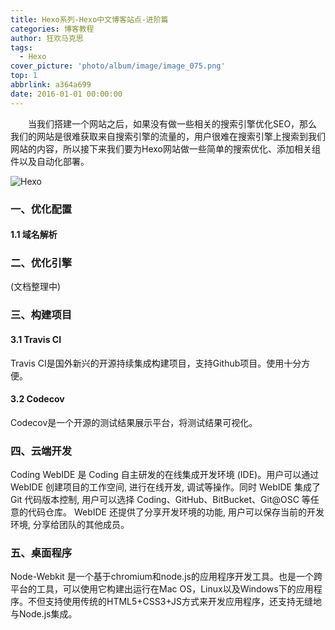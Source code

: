 ```yaml
---
title: Hexo系列-Hexo中文博客站点-进阶篇
categories: 博客教程
author: 狂欢马克思
tags:
  - Hexo
cover_picture: 'photo/album/image/image_075.png'
top: 1
abbrlink: a364a699
date: 2016-01-01 00:00:00
---
```


&emsp;&emsp;当我们搭建一个网站之后，如果没有做一些相关的搜索引擎优化SEO，那么我们的网站是很难获取来自搜索引擎的流量的，用户很难在搜索引擎上搜索到我们网站的内容，所以接下来我们要为Hexo网站做一些简单的搜索优化、添加相关组件以及自动化部署。

<!-- more -->

![Hexo](/photo/album/image_082.png  "Hexo中文博客站点-进阶篇")

### 一、优化配置

#### 1.1 域名解析

### 二、优化引擎

(文档整理中)

### 三、构建项目

#### 3.1 Travis CI

Travis CI是国外新兴的开源持续集成构建项目，支持Github项目。使用十分方便。

#### 3.2 Codecov

Codecov是一个开源的测试结果展示平台，将测试结果可视化。

### 四、云端开发

Coding WebIDE 是 Coding 自主研发的在线集成开发环境 (IDE)。用户可以通过 WebIDE 创建项目的工作空间, 进行在线开发, 调试等操作。同时 WebIDE 集成了 Git 代码版本控制, 用户可以选择 Coding、GitHub、BitBucket、Git@OSC 等任意的代码仓库。 WebIDE 还提供了分享开发环境的功能, 用户可以保存当前的开发环境, 分享给团队的其他成员。


### 五、桌面程序

Node-Webkit 是一个基于chromium和node.js的应用程序开发工具。也是一个跨平台的工具，可以使用它构建出运行在Mac OS，Linux以及Windows下的应用程序。不但支持使用传统的HTML5+CSS3+JS方式来开发应用程序，还支持无缝地与Node.js集成。